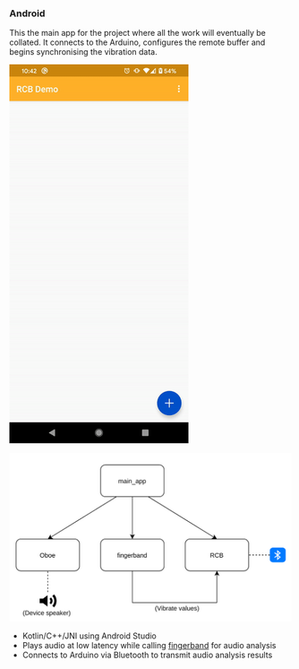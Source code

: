 ### Android

This the main app for the project where all the work will eventually be collated. It connects to the Arduino, configures the remote buffer and begins synchronising the vibration data.

![Main App Connected](docs/main_app_connected.gif)

![Android diagram](docs//android_diagram.png)

- Kotlin/C++/JNI using Android Studio
- Plays audio at low latency while calling [fingerband](https://github.com/slambang/shakey_shoes/tree/master/common/libfingerband/libfingerband) for audio analysis
- Connects to Arduino via Bluetooth to transmit audio analysis results

